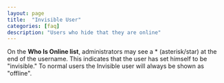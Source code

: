 ```yaml
---
layout: page
title:  "Invisible User"
categories: [faq]
description: "Users who hide that they are online"
---
```


On the **Who Is Online list**, administrators may see a * (asterisk/star) at the end of the username. This indicates that the user has set himself to be "invisible." To normal users the Invisible user will always be shown as "offline".
